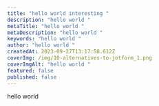 ```yaml
---
title: "hello world interesting "
description: "hello world "
metaTitle: "hello world "
metaDescription: "hello world "
keywords: "hello world "
author: "hello world "
createdAt: 2023-09-27T13:17:58.612Z
coverImg: /img/10-alternatives-to-jotform_1.png
coverImgAlt: "hello world "
featured: false
published: false
---
```

hello world